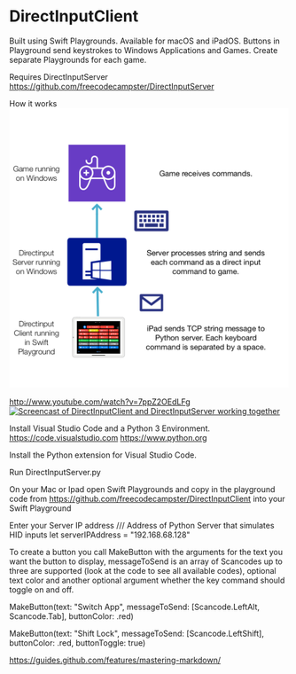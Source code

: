 # DirectInputClient

 Built using Swift Playgrounds. Available for macOS and iPadOS.
 Buttons in Playground send keystrokes to Windows Applications and Games. Create separate Playgrounds for each game. 
 
 Requires DirectInputServer https://github.com/freecodecampster/DirectInputServer
 
 How it works
 ![How it works](https://github.com/freecodecampster/DirectInputServer/blob/master/images/DI.jpeg)
 
 
http://www.youtube.com/watch?v=7ppZ2OEdLFg
[![Screencast of DirectInputClient and DirectInputServer working together](https://img.youtube.com/vi/7ppZ2OEdLFg/0.jpg)](http://www.youtube.com/watch?v=7ppZ2OEdLFg)

 Install Visual Studio Code and a Python 3 Environment.
 https://code.visualstudio.com
 https://www.python.org

 Install the Python extension for Visual Studio Code.

 Run DirectInputServer.py

 On your Mac or Ipad open Swift Playgrounds and copy in the playground code from https://github.com/freecodecampster/DirectInputClient into your Swift Playground

 Enter your Server IP address
 /// Address of Python Server that simulates HID inputs
let serverIPAddress = "192.168.68.128"

To create a button you call MakeButton with the arguments for the text you want the button to display, messageToSend is an array of Scancodes up to three are supported (look at the code to see all available codes), optional text color and another optional argument whether the key command should toggle on and off.

MakeButton(text: "Switch App", messageToSend: [Scancode.LeftAlt, Scancode.Tab], buttonColor: .red)

MakeButton(text: "Shift Lock", messageToSend: [Scancode.LeftShift], buttonColor: .red, buttonToggle: true)


https://guides.github.com/features/mastering-markdown/
